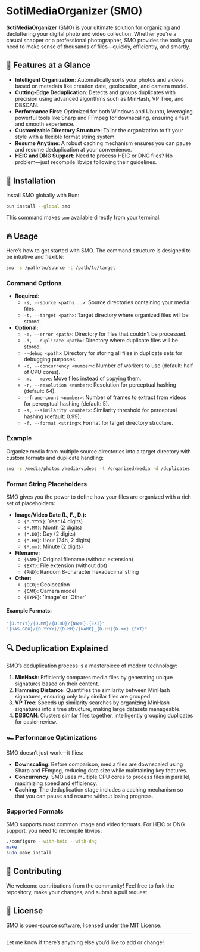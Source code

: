 # SotiMediaOrganizer (SMO)

**SotiMediaOrganizer** (SMO) is your ultimate solution for organizing and decluttering your digital photo and video collection. Whether you're a casual snapper or a professional photographer, SMO provides the tools you need to make sense of thousands of files—quickly, efficiently, and smartly.

## 🚀 Features at a Glance

- **Intelligent Organization**: Automatically sorts your photos and videos based on metadata like creation date, geolocation, and camera model.
- **Cutting-Edge Deduplication**: Detects and groups duplicates with precision using advanced algorithms such as MinHash, VP Tree, and DBSCAN.
- **Performance First**: Optimized for both Windows and Ubuntu, leveraging powerful tools like Sharp and FFmpeg for downscaling, ensuring a fast and smooth experience.
- **Customizable Directory Structure**: Tailor the organization to fit your style with a flexible format string system.
- **Resume Anytime**: A robust caching mechanism ensures you can pause and resume deduplication at your convenience.
- **HEIC and DNG Support**: Need to process HEIC or DNG files? No problem—just recompile libvips following their guidelines.

## 🌟 Installation

Install SMO globally with Bun:

```bash
bun install --global smo
```

This command makes `smo` available directly from your terminal.

## 🔥 Usage

Here’s how to get started with SMO. The command structure is designed to be intuitive and flexible:

```bash
smo -s /path/to/source -t /path/to/target
```

### Command Options

- **Required:**
  - `-s, --source <paths...>`: Source directories containing your media files.
  - `-t, --target <path>`: Target directory where organized files will be stored.
- **Optional:**
  - `-e, --error <path>`: Directory for files that couldn't be processed.
  - `-d, --duplicate <path>`: Directory where duplicate files will be stored.
  - `--debug <path>`: Directory for storing all files in duplicate sets for debugging purposes.
  - `-c, --concurrency <number>`: Number of workers to use (default: half of CPU cores).
  - `-m, --move`: Move files instead of copying them.
  - `-r, --resolution <number>`: Resolution for perceptual hashing (default: 64).
  - `--frame-count <number>`: Number of frames to extract from videos for perceptual hashing (default: 5).
  - `-s, --similarity <number>`: Similarity threshold for perceptual hashing (default: 0.99).
  - `-f, --format <string>`: Format for target directory structure.

### Example

Organize media from multiple source directories into a target directory with custom formats and duplicate handling:

```bash
smo -s /media/photos /media/videos -t /organized/media -d /duplicates -e /errors --move --format "{D.YYYY}/{D.MM}/{D.DD}/{NAME}.{EXT}"
```

### Format String Placeholders

SMO gives you the power to define how your files are organized with a rich set of placeholders:

- **Image/Video Date (I., F., D.):**
  - `{*.YYYY}`: Year (4 digits)
  - `{*.MM}`: Month (2 digits)
  - `{*.DD}`: Day (2 digits)
  - `{*.HH}`: Hour (24h, 2 digits)
  - `{*.mm}`: Minute (2 digits)
- **Filename:**
  - `{NAME}`: Original filename (without extension)
  - `{EXT}`: File extension (without dot)
  - `{RND}`: Random 8-character hexadecimal string
- **Other:**
  - `{GEO}`: Geolocation
  - `{CAM}`: Camera model
  - `{TYPE}`: 'Image' or 'Other'

#### Example Formats:

```bash
"{D.YYYY}/{D.MM}/{D.DD}/{NAME}.{EXT}"
"{HAS.GEO}/{D.YYYY}/{D.MM}/{NAME}_{D.HH}{D.mm}.{EXT}"
```

## 🔍 Deduplication Explained

SMO’s deduplication process is a masterpiece of modern technology:

1. **MinHash**: Efficiently compares media files by generating unique signatures based on their content.
2. **Hamming Distance**: Quantifies the similarity between MinHash signatures, ensuring only truly similar files are grouped.
3. **VP Tree**: Speeds up similarity searches by organizing MinHash signatures into a tree structure, making large datasets manageable.
4. **DBSCAN**: Clusters similar files together, intelligently grouping duplicates for easier review.

### 🏎️ Performance Optimizations

SMO doesn’t just work—it flies:

- **Downscaling**: Before comparison, media files are downscaled using Sharp and FFmpeg, reducing data size while maintaining key features.
- **Concurrency**: SMO uses multiple CPU cores to process files in parallel, maximizing speed and efficiency.
- **Caching**: The deduplication stage includes a caching mechanism so that you can pause and resume without losing progress.

### Supported Formats

SMO supports most common image and video formats. For HEIC or DNG support, you need to recompile libvips:

```bash
./configure --with-heic --with-dng
make
sudo make install
```

## 🤝 Contributing

We welcome contributions from the community! Feel free to fork the repository, make your changes, and submit a pull request.

## 📝 License

SMO is open-source software, licensed under the MIT License.

---

Let me know if there’s anything else you’d like to add or change!